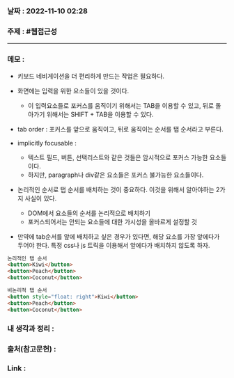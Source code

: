 ### 날짜 : 2022-11-10 02:28
### 주제 : #웹접근성 

---- 

### 메모 : 
- 키보드 네비게이션을 더 편리하게 만드는 작업은 필요하다. 
- 화면에는 입력을 위한 요소들이 있을 것이다. 
	- 이 입력요소들로 포커스를 움직이기 위해서는 TAB을 이용할 수 있고, 뒤로 돌아가기 위해서는 SHIFT + TAB을 이용할 수 있다. 
- tab order : 포커스를 앞으로 움직이고, 뒤로 움직이는 순서를 탭 순서라고 부른다. 
- implicitly focusable : 
	- 텍스트 필드, 버튼, 선택리스트와 같은 것들은 암시적으로 포커스 가능한 요소들이다. 
	- 하지만, paragraph나 div같은 요소들은 포커스 불가능한 요소들이다. 

- 논리적인 순서로 탭 순서를 배치하는 것이 중요하다. 이것을 위해서 알아야하는 2가지 사실이 있다. 
	- DOM에서 요소들의 순서를 논리적으로 배치하기 
	- 포커스되어서는 안되는 요소들에 대한 가시성을 올바르게 설정할 것 


- 만약에 tab순서를 앞에 배치하고 싶은 경우가 있다면, 해당 요소를 가장 앞에다가 두어야 한다. 특정 css나 js 트릭을 이용해서 앞에다가 배치하지 않도록 하자. 
```html
논리적인 탭 순서
<button>Kiwi</button>  
<button>Peach</button>  
<button>Coconut</button>

비논리적 탭 순서 
<button style="float: right">Kiwi</button>  
<button>Peach</button>  
<button>Coconut</button>
```



### 내 생각과 정리 : 


### 출처(참고문헌) : 


### Link : 
